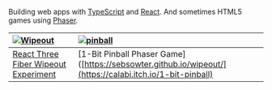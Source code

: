 Building web apps with [TypeScript](https://www.typescriptlang.org/) and [React](https://react.dev/). And sometimes HTML5 games using [Phaser](https://phaser.io/).


| [![Wipeout](https://github.com/sebsowter/sebsowter/assets/7384630/a5c075e9-68df-41e4-89c8-e791a7ed0271)](https://sebsowter.github.io/wipeout/) | [![pinball](https://github.com/sebsowter/sebsowter/assets/7384630/59c4c820-d61c-4190-8c3b-00627349f223)](https://sebsowter.github.io/wipeout/) |
| :- | :- |
| [React Three Fiber Wipeout Experiment](https://sebsowter.github.io/wipeout/) | [1-Bit Pinball Phaser Game]([https://sebsowter.github.io/wipeout/](https://calabi.itch.io/1-bit-pinball) |
